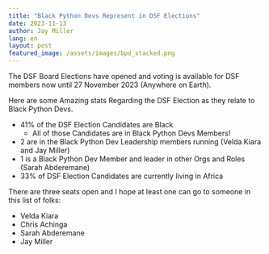 ```yaml
---
title: "Black Python Devs Represent in DSF Elections"
date: 2023-11-13
author: Jay Miller
lang: en
layout: post
featured_image: /assets/images/bpd_stacked.png
---
```


The DSF Board Elections have opened and voting is available for DSF members now until 27 November 2023 (Anywhere on Earth).

Here are some Amazing stats Regarding the DSF Election as they relate to Black Python Devs.

- 41% of the DSF Election Candidates are Black
  - All of those Candidates are in Black Python Devs Members!
- 2 are in the Black Python Dev Leadership members running (Velda Kiara and Jay Miller)
- 1 is a Black Python Dev Member and leader in other Orgs and Roles
  (Sarah Abderemane)
- 33% of DSF Election Candidates are currently living in Africa

There are three seats open and I hope at least one can go to someone in this list of folks:

- Velda Kiara
- Chris Achinga
- Sarah Abderemane
- Jay Miller
